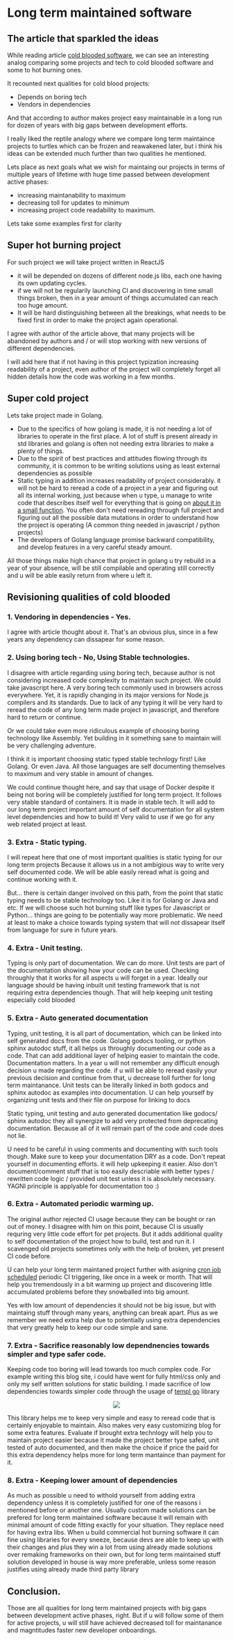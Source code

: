 # Long term maintained software

## The article that sparkled the ideas

While reading article [cold blooded software](<https://dubroy.com/blog/cold-blooded-software/>), we can see an interesting analog comparing some projects and tech to cold blooded software and some to hot burning ones.

It recounted next qualities for cold blood projects:
- Depends on boring tech
- Vendors in dependencies

And that according to author makes project easy maintainable in a long run for dozen of years with big gaps between development efforts.

I really liked the reptile analogy where we compare long term maintaince projects to turtles which can be frozen and reawakened later, but i think his ideas can be extended much further than two qualities he mentioned.

Lets place as next goals what we wish for maintaing our projects in terms of multiple years of lifetime with huge time passed between development active phases:
- increasing maintanability to maximum
- decreasing toll for updates to minimum
- increasing project code readability to maximum.

Lets take some examples first for clarity

## Super hot burning project

For such project we will take project written in ReactJS

- it will be depended on dozens of different node.js libs, each one having its own updating cycles.
- if we will not be regularily launching CI and discovering in time small things broken, then in a year amount of things accumulated can reach too huge amount.
- It will be hard distinguishing between all the breakings, what needs to be fixed first in order to make the project again operational.

I agree with author of the article above, that many projects will be abandoned by authors and / or will stop working with new versions of different dependencies.

I will add here that if not having in this project typization increasing readability of a project, even author of the project will completely forget all hidden details how the code was working in a few months.

## Super cold project

Lets take project made in Golang.
- Due to the specifics of how golang is made, it is not needing a lot of libraries to operate in the first place. A lot of stuff is present already in std libraries and golang is often not needing extra libraries to make a plenty of things.
- Due to the spirit of best practices and attitudes flowing through its community, it is common to be writing solutions using as least external dependencies as possible
- Static typing in addition increases readability of project considerably. it will not be hard to reread a code of a project in a year and figuring out all its internal working, just because when u type, u manage to write code that describes itself well for everything that is going on [about it in a small function](https://mvysny.github.io/code-locality-and-ability-to-navigate/). You often don't need rereading through full project and figuring out all the possible data mutations in order to understand how the project is operating (A common thing needed in javascript / python projects)
- The developers of Golang language promise backward compatibility, and develop features in a very careful steady amount.

All those things make high chance that project in golang u try rebuild in a year of your absence, will be still compilable and operating still correctly and u will be able easily return from where u left it.

## Revisioning qualities of cold blooded

### 1. Vendoring in dependencies - Yes.

I agree with article thought about it. That's an obvious plus, since in a few years any dependency can dissapear for some reason.

### 2. Using boring tech - No, Using Stable technologies.

I disagree with article regarding using boring tech, because author is not considering increased code complexity to maintain such project.
We could take javascript here. A very boring tech commonly used in browsers across everywhere.
Yet, it is rapidly changing in its major versions for Node.js compilers and its standards.
Due to lack of any typing it will be very hard to reread the code of any long term made project in javascript, and therefore hard to return or continue.

Or we could take even more ridiculous example of choosing boring technology like Assembly. Yet building in it something sane to maintain will be very challenging adventure.

I think it is important choosing static typed stable technlogy first! Like Golang. Or even Java.
All those languages are self documenting themselves to maximum and very stable in amount of changes.

We could continue thought here, and say that usage of Docker despite it being not boring will be completely justified for long term project.
It follows very stable standard of containers. It is made in stable tech.
It will add to our long term project important amount of self documentation for all system level dependencies and how to build it!
Very valid to use if we go for any web related project at least.

### 3. Extra - Static typing.

I will repeat here that one of most important qualities is static typing for our long term projects
Because it allows us in a not ambigious way to write very self documented code.
We will be able easily reread what is going and continue working with it.

But... there is certain danger involved on this path, from the point that static typing needs to be stable technology too.
Like it is for Golang or Java and etc.
If we will choose such hot burning stuff like types for Javascript or Python... things are going to be potentially way more problematic.
We need at least to make a choice towards typing system that will not dissapear itself from language for sure in future years.

### 4. Extra - Unit testing.

Typing is only part of documentation. We can do more.
Unit tests are part of the documentation showing how your code can be used.
Checking throughly that it works for all aspects u will forget in a year.
Ideally our language should be having inbuilt unit testing framework that is not requiring extra dependencies though.
That will help keeping unit testing especially cold blooded

### 5. Extra - Auto generated documentation

Typing, unit testing, it is all part of documentation, which can be linked into self generated docs from the code.
Golang godocs tooling, or python sphinx autodoc stuff, it all helps us throughly documenting our code as a code.
That can add additional layer of helping easier to maintain the code.
Documentation matters. In a year u will not remember any difficult enough decision u made regarding the code.
if u will be able to reread easily your previous decision and continue from that, u decrease toll further for long term maintanance.
Unit tests can be literally linked in both godocs and sphinx autodoc as examples into documentation.
U can help yourself by organizing unit tests and their file on purpose for linking to docs

Static typing, unit testing and auto generated documentation like godocs/ sphinx autodoc they all synergize to add very protected from deprecating documentation.
Because all of it will remain part of the code and code does not lie.

U need to be careful in using comments and documenting with such tools though. Make sure to keep your documentation DRY as a code.
Don't repeat yourself in documenting efforts. it will help upkeeping it easier.
Also don't document/comment stuff that is too easily descriable with better types / rewritten code logic / provided unit test unless it is absolutely necessary.
YAGNI principle is applyable for documentation too :)

### 6. Extra - Automated periodic warming up.

The original author rejected CI usage because they can be bought or ran out of money.
I disagree with him on this point, because CI is usually requring very little code effort for pet projects.
But it adds additional quality to self documentation of the project how to build, test and run it.
I scavenged old projects sometimes only with the help of broken, yet present CI code before.

U can help your long term maintaned project further with asigning [cron job scheduled](https://docs.github.com/en/actions/using-workflows/events-that-trigger-workflows#schedule) periodic CI triggering, like once in a week or month.
That will help you tremendously in a bit warming up project and discovering little accumulated problems before they snowballed into big amount.

Yes with low amount of dependencies it should not be big issue, but with maintaing stuff through many years, anything can break apart.
Plus as we remember we need extra help due to potentially using extra dependencies that very greatly help to keep our code simple and sane.

### 7. Extra - Sacrifice reasonably low dependnencies towards simpler and type safer code.

Keeping code too boring will lead towards too much complex code. For example writing this blog site, i could have went for fully html/css only
and only my self written solutions for static building.
I made sacrifice of low dependencies towards simpler code through the usage of [templ go](https://github.com/a-h/templ) library

<p align="center">
  <img src="{{.StaticRoot}}cold_blood/templ_go_demo.gif"/>
</p>

This library helps me to keep very simple and easy to reread code that is certainly enjoyable to maintain. Also makes very easy customizing blog for some extra features.
Evaluate if brought extra technlogy will help you to maintain project easier because it made the project better type safed, unit tested of auto documented, and then make the choice if price the paid for this extra dependency helps more for long term mantaince than payment for it.

### 8. Extra - Keeping lower amount of dependencies

As much as possible u need to withold yourself from adding extra dependency
unless it is completely justified for one of the reasons i mentioned before or another one.
Usually custom made solutions can be prefered for long term maintained software because it will remain with minimal amount of code fitting exactly for your situation. They replace need for having extra libs.
When u build commercial hot burning software it can fine using libraries for every sneeze, because devs are able to keep up with their changes and plus they win a lot from using already made solutions over remaking frameworks on their own, but for long term maintained stuff solution developed in house is way more preferable, unless some reason justifies using already made third party library

## Conclusion.

Those are all qualities for long term maintained projects with big gaps between development active phases, right.
But if u will follow some of them for active projects, u will still have achieved decreased toll for maintanance and magntitudes faster new developer onboardings.
